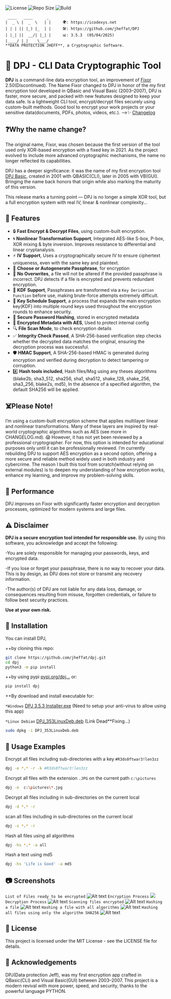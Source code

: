 ![License](https://img.shields.io/github/license/jheffat/DPJ)
![Repo Size](https://img.shields.io/github/repo-size/jheffat/DPJ)
![Build](https://img.shields.io/pypi/v/dpj)

```text
 ____   ____      _ 
|  _ \ |  _  \   | |     🌍: https://icodexys.net
| | | || |_) |_  | |     🛠️: https://github.com/jheffat/DPJ
| |_| ||  __/| |_| |     📊: 3.5.3  (05/04/2025)
|____/ |_|    \___/ 
**DATA PROTECTION JHEFF**, a Cryptographic Software.

```

# 🔐 DPJ - CLI Data Cryptographic Tool

**DPJ** is a command-line data encryption tool, an improvement of [Fixor](https://github.com/jheffat/-FiXOR) 2.50(Discontinued). The Name Fixor changed to DPJ 
 in honor of the my first encryption tool developed in QBasic and Visual Basic (2003–2007), DPJ is faster, more secure, and packed with new features designed to keep your data safe. Is a lightweight CLI tool, encrypt/decrypt files securely using custom-built methods. Good tool to encrypt your work projects or your sensitive data(documents, PDFs, photos, videos, etc.). -->✨ [Changelog](https://github.com/jheffat/DPJ/blob/main/CHANGELOG.md)

## ❓Why the name change?

The original name, Fixor, was chosen because the first version of the tool used only XOR-based encryption with a fixed key in 2021. As the project evolved to include more advanced cryptographic mechanisms, the name no longer reflected its capabilities.

DPJ has a deeper significance: it was the name of my first encryption tool [DPJ Basic](https://github.com/jheffat/DPJ/blob/main/scrnsht/DPJ%20Basic%20by%20VB.png), created in 2001 with QBASIC(CLI), later in 2005 with VB(GUI). Bringing the name back honors that origin while also marking the maturity of this version.

This release marks a turning point — DPJ is no longer a simple XOR tool, but a full encryption system with real IV, linear & nonlinear complexity...



## 🧾 Features

- 🔒 **Fast Encrypt & Decrypt Files**, using custom-built  encryption.
- 🌀 **Nonlinear Transformation Support**, Integrated AES-like S-box, P-box, XOR mixing & byte inversion. Improves resistance to differential and linear cryptanalysis.
- ⚡ **IV Support**,  Uses a cryptographically secure IV to ensure ciphertext uniqueness, even with the same key and plaintext.
- 🧠 **Choose or Autogenerate Passphrase**, for encryption
- 🚫 **No Overwrites**, a file will not be altered if the provided passphrase is incorrect. DPJ detects if a file is encrypted and prevents redundant encryption.
- 🔐 **KDF Support**, Passphrases are transformed via a `Key Derivation Function` before use, making brute-force attempts extremely difficult.
- 🔑 **Key Schedule Support**, a process that expands the main encryption key(KDF) into multiple round keys used throughout the encryption rounds to enhance security.
- 🧂 **Secure Password Hashing**, stored in encrypted metadata
- 🧬 **Encrypted Metadata with AES**, Used to protect internal config
- 🔍 **File Scan Mode**, to check encryption details
- ✅ **Integrity Check Passed**, A SHA-256-based verification step checks whether the decrypted data matches the original, ensuring the decryption process was successful.
- 🛡️ **HMAC Support**, A SHA-256-based HMAC is generated during encryption and verified during decryption to detect tampering or corruption.
- #️⃣ **Hash tools included**, Hash files/Msg using any theses algorithms (blake2b, sha3_512, sha256, sha1,  sha512, shake_128, shake_256, sha3_256, blake2s, md5), In the absence of a specified algorithm, the default SHA256 will be applied.

## ☠️Please Note!
I’m using a custom-built encryption scheme that applies multilayer linear and nonlinear transformations. Many of these layers are inspired by real-world cryptographic algorithms such as AES (see more in CHANGELOG.md). 😱 However, it has not yet been reviewed by a professional cryptographer. For now, this option is intended for educational purposes only until it can be professionally reviewed. I’m currently rebuilding DPJ to support AES encryption as a second option, offering a more secure and reliable method widely used in both industry and cybercrime. The reason I built this tool from scratch(without relying on external modules) is to deepen my understanding of how encryption works, enhance my learning, and improve my problem-solving skills.


## 🚀 Performance

DPJ improves on Fixor with significantly faster encryption and decryption processes, optimized for modern systems and large files.

## ⚠️ Disclaimer
**DPJ is a secure encryption tool intended for responsible use.**
By using this software, you acknowledge and accept the following:

-You are solely responsible for managing your passwords, keys, and encrypted data.

-If you lose or forget your passphrase, there is no way to recover your data.
This is by design, as DPJ does not store or transmit any recovery information.

-The author(s) of DPJ are not liable for any data loss, damage, or consequences resulting from misuse, forgotten credentials, or failure to follow best security practices.

**Use at your own risk.**

## 🔧 Installation

You can install DPJ, 
  
  ++by cloning this repo:

```bash
git clone https://github.com/jheffat/dpj.git
cd dpj
python3 -m pip install
``` 
  ++by using pypi [pypi.org/dpj...](https://pypi.org/project/dpj/) or:
```bash
pip install dpj
```
  ++By download and install executable for:

`*Windows`
[DPJ 3.5.3 Installer.exe](https://raw.githubusercontent.com/jheffat/DPJ/main/Bins/DPJ%203.5.3%20Installer.exe)  (Need to setup your anti-virus to allow using this app)

`*Linux Debian`
[DPJ_353LinuxDeb.deb](https://raw.githubusercontent.com/jheffat/DPJ/main/Bins/DPJ%203.5.3%20Installer.deb) (Link Dead**Fixing...)

   ```bash
   sudo dpkg -i DPJ_353LinuxDeb.deb
   ```



## 🧪 Usage Examples
Encrypt all files including sub-directories with a key `#R3ds0ftwar3!len3zz`
```bash
dpj -e *.* -r -k #R3ds0ftwar3!len3zz    
```
Encrypt all files with the extension  `.JPG` on the current path `c:\pictures`
```bash
dpj -e  c:\pictures\*.jpg     
```
Decrypt all files including in sub-directories on the current local
```bash
dpj -d *.* -r  
```
scan all files including in sub-directories on the current local 
```bash
dpj -s *.* -r  
```
Hash all files using all algorithms
```bash
dpj -hs *.* -a all
```
Hash a text using md5
```bash
dpj -hs 'Life is Good' -a md5
```

## 📷 Screenshots
`List of Files ready to be encrypted`
![Alt text](https://raw.githubusercontent.com/jheffat/-DPJ/main/scrnsht/List%20to%20encrypt.png)
`Encryption Process`
![](https://raw.githubusercontent.com/jheffat/-DPJ/main/scrnsht/Encrypting.png)
`Decryption Process`
![Alt text](https://raw.githubusercontent.com/jheffat/-DPJ/main/scrnsht/Decrypting.png)
`Scanning files encrypted`
![Alt text](https://raw.githubusercontent.com/jheffat/-DPJ/main/scrnsht/Scaning%20%20encrypted%20file.png)
`Hashing a file`
![Alt text](https://raw.githubusercontent.com/jheffat/-DPJ/main/scrnsht/hashing%20a%20file.png)
`Hashing a file with all algorithms`
![Alt text](https://raw.githubusercontent.com/jheffat/-DPJ/main/scrnsht/hashing%20a%20file%20with%20all.png)
`Hashing all files using only the algorithm SHA256`
![Alt text](https://raw.githubusercontent.com/jheffat/-DPJ/main/scrnsht/hashing%20all%20files.png)


## 📜 License
This project is licensed under the MIT License - see the LICENSE file for details.


## 🙌 Acknowledgements
DPJ(Data protection Jeff), was my first encryption app crafted in QBasic(CLI) and Visual Basic(GUI) between 2003–2007. This project is a modern revival with more power, speed, and security, thanks to the powerful language PYTHON. 
